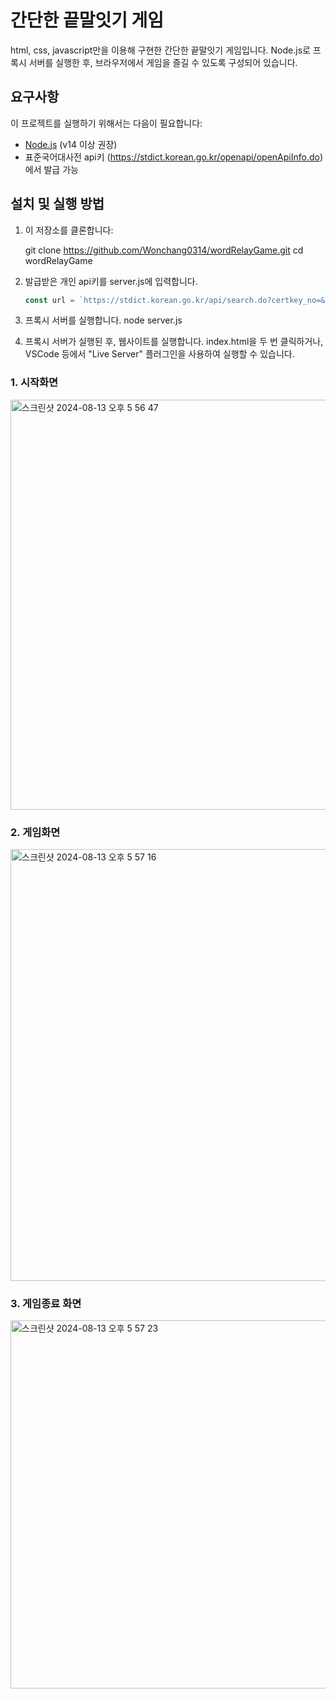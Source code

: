 # 간단한 끝말잇기 게임

html, css, javascript만을 이용해 구현한 간단한 끝말잇기 게임입니다.
Node.js로 프록시 서버를 실행한 후, 브라우저에서 게임을 즐길 수 있도록 구성되어 있습니다.

## 요구사항

이 프로젝트를 실행하기 위해서는 다음이 필요합니다:
- [Node.js](https://nodejs.org/) (v14 이상 권장)
- 표준국어대사전 api키 (https://stdict.korean.go.kr/openapi/openApiInfo.do) 에서 발급 가능

## 설치 및 실행 방법

1. 이 저장소를 클론합니다:

   git clone https://github.com/Wonchang0314/wordRelayGame.git
   cd wordRelayGame

2. 발급받은 개인 api키를 server.js에 입력합니다.
   ```js
   const url = `https://stdict.korean.go.kr/api/search.do?certkey_no=&key=${apiKey}&type_search=search&req_type=json&q=${word}`;
   ```
   
3. 프록시 서버를 실행합니다.
   node server.js

4. 프록시 서버가 실행된 후, 웹사이트를 실행합니다.
   index.html을 두 번 클릭하거나, VSCode 등에서 "Live Server" 플러그인을 사용하여 실행할 수 있습니다.


### 1. 시작화면
<img width="656" alt="스크린샷 2024-08-13 오후 5 56 47" src="https://github.com/user-attachments/assets/0ffb5ade-b348-4c14-8cfc-44a9e0f601c1">

### 2. 게임화면
<img width="691" alt="스크린샷 2024-08-13 오후 5 57 16" src="https://github.com/user-attachments/assets/79819335-d4a3-4703-a331-375a128247b8">

### 3. 게임종료 화면
<img width="589" alt="스크린샷 2024-08-13 오후 5 57 23" src="https://github.com/user-attachments/assets/5dc0a73d-7d7d-47f6-b052-c696c53687f5">


